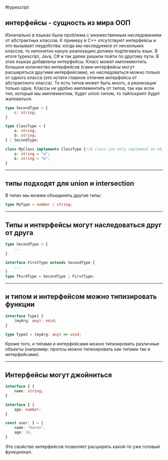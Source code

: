 #typescript 
## интерфейсы - сущность из мира ООП

Изначально в языках была проблема с множественным наследованием от абстрактных классов. К примеру в C++ отсутствуют интерфейсы и это вызывает неудобства: когда мы наследуемся от нескольких классов, то непонятно какую реализацию должен подтягивать язык. В итоге typescript, Java, C# и так далее решили пойти по другому пути. В этих языках добавлены интерфейсы. Класс может имплементить большое количество интерфейсов (сами интерфейсы могут расширяться другими интерфейсами), но наследоваться можно только от одного класса (это кстати главное отличие интерфейса от абстрактного класса). То есть типов может быть много, а реализация только одна.
Классы не удобно имплементить от типов, так как если тип, который мы имплементим, будет union типом, то тайпскрипт будет жаловаться:

```typescript
type SecondType = {
	c: string;
}

type ClassType = {
	a: string;
	b: string;
} | SecondType;

class MyClass implements ClassType {//A class can only implement an object type or intersection of object types with statically known members
	a: string = "a";
	b: string = "b";
}
```

---
## типы подходят для union и intersection

В типах мы можем объединять другие типы:

```typescript
type MyType = number | string;
```

---
## Типы и интерфейcы могут наследоваться друг от друга

```ts
type SecondType = {
	...
}

interface FirstType extends SecondType {
	...
}
type ThirdType = SecondType | FirstType;
```

---
## и типом и интерфейсом можно типизировать функции

```ts
interface Type1 {
	(myArg: any): void;
}

type Type2 = (myArg: any) => void;
```

Кроме того, и типами и интерфейсами можно типизировать различные объекты (например: пропсы можно типизировать как типами так и интерфейсами).

---
## Интерфейсы могут джойниться

```ts
interface I {
	name: string;
}

interface I {
	age: number;
}

const user: I = {
	name: "Karen",
	age: 24,
}
```

Это свойство интерфейсов позволяет расширять какой-то уже готовый функционал.